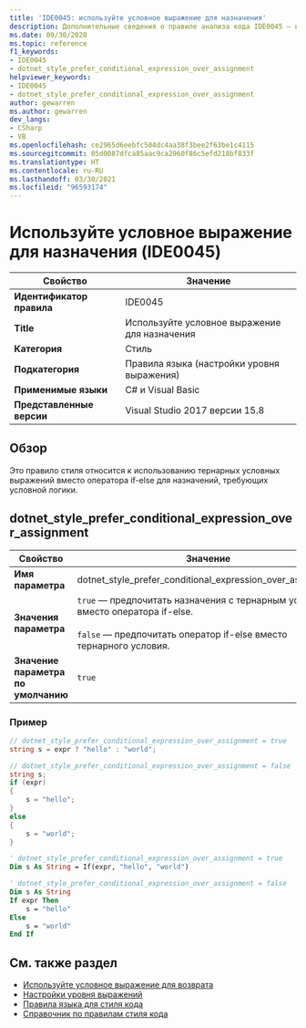 ```yaml
---
title: 'IDE0045: используйте условное выражение для назначения'
description: Дополнительные сведения о правиле анализа кода IDE0045 — используйте условное выражение для назначения
ms.date: 09/30/2020
ms.topic: reference
f1_keywords:
- IDE0045
- dotnet_style_prefer_conditional_expression_over_assignment
helpviewer_keywords:
- IDE0045
- dotnet_style_prefer_conditional_expression_over_assignment
author: gewarren
ms.author: gewarren
dev_langs:
- CSharp
- VB
ms.openlocfilehash: ce2965d6eebfc504dc4aa38f3bee2f63be1c4115
ms.sourcegitcommit: 05d0087dfca85aac9ca2960f86c5efd218bf833f
ms.translationtype: HT
ms.contentlocale: ru-RU
ms.lasthandoff: 03/30/2021
ms.locfileid: "96593174"
---
```

# <a name="use-conditional-expression-for-assignment-ide0045"></a>Используйте условное выражение для назначения (IDE0045)

|Свойство|Значение|
|-|-|
| **Идентификатор правила** | IDE0045 |
| **Title** | Используйте условное выражение для назначения |
| **Категория** | Стиль |
| **Подкатегория** | Правила языка (настройки уровня выражения) |
| **Применимые языки** | C# и Visual Basic |
| **Представленные версии** | Visual Studio 2017 версии 15.8 |

## <a name="overview"></a>Обзор

Это правило стиля относится к использованию тернарных условных выражений вместо оператора if-else для назначений, требующих условной логики.

## <a name="dotnet_style_prefer_conditional_expression_over_assignment"></a>dotnet_style_prefer_conditional_expression_over_assignment

|Свойство|Значение|
|-|-|
| **Имя параметра** | dotnet_style_prefer_conditional_expression_over_assignment
| **Значения параметра** | `true` — предпочитать назначения с тернарным условием вместо оператора if-else.<br /><br />`false` — предпочитать оператор if-else вместо тернарного условия. |
| **Значение параметра по умолчанию** | `true` |

### <a name="example"></a>Пример

```csharp
// dotnet_style_prefer_conditional_expression_over_assignment = true
string s = expr ? "hello" : "world";

// dotnet_style_prefer_conditional_expression_over_assignment = false
string s;
if (expr)
{
    s = "hello";
}
else
{
    s = "world";
}
```

```vb
' dotnet_style_prefer_conditional_expression_over_assignment = true
Dim s As String = If(expr, "hello", "world")

' dotnet_style_prefer_conditional_expression_over_assignment = false
Dim s As String
If expr Then
    s = "hello"
Else
    s = "world"
End If
```

## <a name="see-also"></a>См. также раздел

- [Используйте условное выражение для возврата](ide0046.md)
- [Настройки уровня выражений](expression-level-preferences.md)
- [Правила языка для стиля кода](language-rules.md)
- [Справочник по правилам стиля кода](index.md)
